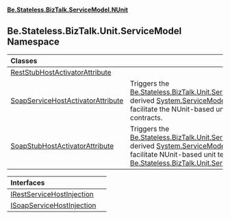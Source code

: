 #### [Be.Stateless.BizTalk.ServiceModel.NUnit](README.md 'README')

## Be.Stateless.BizTalk.Unit.ServiceModel Namespace

| Classes | |
| :--- | :--- |
| [RestStubHostActivatorAttribute](RestStubHostActivatorAttribute.md 'Be.Stateless.BizTalk.Unit.ServiceModel.RestStubHostActivatorAttribute') | |
| [SoapServiceHostActivatorAttribute](SoapServiceHostActivatorAttribute.md 'Be.Stateless.BizTalk.Unit.ServiceModel.SoapServiceHostActivatorAttribute') | Triggers the [Be.Stateless.BizTalk.Unit.ServiceModel.SoapServiceHostActivator&lt;&gt;](https://docs.microsoft.com/en-us/dotnet/api/Be.Stateless.BizTalk.Unit.ServiceModel.SoapServiceHostActivator-2 'Be.Stateless.BizTalk.Unit.ServiceModel.SoapServiceHostActivator`2')-derived [System.ServiceModel.ServiceHost](https://docs.microsoft.com/en-us/dotnet/api/System.ServiceModel.ServiceHost 'System.ServiceModel.ServiceHost') activator meant to facilitate the NUnit-based unit testing of WCF services and their contracts. |
| [SoapStubHostActivatorAttribute](SoapStubHostActivatorAttribute.md 'Be.Stateless.BizTalk.Unit.ServiceModel.SoapStubHostActivatorAttribute') | Triggers the [Be.Stateless.BizTalk.Unit.ServiceModel.Stub.SoapStubHostActivator](https://docs.microsoft.com/en-us/dotnet/api/Be.Stateless.BizTalk.Unit.ServiceModel.Stub.SoapStubHostActivator 'Be.Stateless.BizTalk.Unit.ServiceModel.Stub.SoapStubHostActivator')-derived [System.ServiceModel.ServiceHost](https://docs.microsoft.com/en-us/dotnet/api/System.ServiceModel.ServiceHost 'System.ServiceModel.ServiceHost') activator meant to facilitate NUnit-based unit testing requiring to interact with the [Be.Stateless.BizTalk.Unit.ServiceModel.Stub.SoapStub](https://docs.microsoft.com/en-us/dotnet/api/Be.Stateless.BizTalk.Unit.ServiceModel.Stub.SoapStub 'Be.Stateless.BizTalk.Unit.ServiceModel.Stub.SoapStub'). |

| Interfaces | |
| :--- | :--- |
| [IRestServiceHostInjection](IRestServiceHostInjection.md 'Be.Stateless.BizTalk.Unit.ServiceModel.IRestServiceHostInjection') | |
| [ISoapServiceHostInjection](ISoapServiceHostInjection.md 'Be.Stateless.BizTalk.Unit.ServiceModel.ISoapServiceHostInjection') | |
